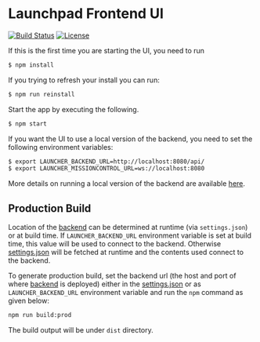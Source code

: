 Launchpad Frontend UI
=====================
[![Build Status](https://ci.centos.org/view/Devtools/job/devtools-launcher-frontend-generator-build-master/badge/icon)](https://ci.centos.org/buildStatus/icon?job=devtools-launcher-frontend-generator-build-master)
[![License](https://img.shields.io/:license-Apache2-blue.svg)](http://www.apache.org/licenses/LICENSE-2.0)

If this is the first time you are starting the UI, you need to run

```bash
$ npm install
```

If you trying to refresh your install you can run:

```bash
$ npm run reinstall
```

Start the app by executing the following.

```bash
$ npm start
```

If you want the UI to use a local version of the backend, you need to set the following environment variables:

```bash   
$ export LAUNCHER_BACKEND_URL=http://localhost:8080/api/
$ export LAUNCHER_MISSIONCONTROL_URL=ws://localhost:8080
```

More details on running a local version of the backend are available [here][2].

## Production Build

Location of the [backend][2] can be determined at runtime (via `settings.json`) or at build time.
If `LAUNCHER_BACKEND_URL` environment variable is set at build time, this value will be used to connect to the backend.
Otherwise [settings.json][1] will be fetched at runtime and the contents used connect to the backend.

To generate production build, set the backend url (the host and port of where
[backend][2] is deployed) either in the [settings.json][1] or as `LAUNCHER_BACKEND_URL` environment variable
and run the `npm` command as given below:

```bash
npm run build:prod
```

The build output will be under `dist` directory.

[1]: https://github.com/fabric8-launcher/launcher-frontend/blob/master/src/assets/settings.json
[2]: https://github.com/fabric8-launcher/launcher-backend


